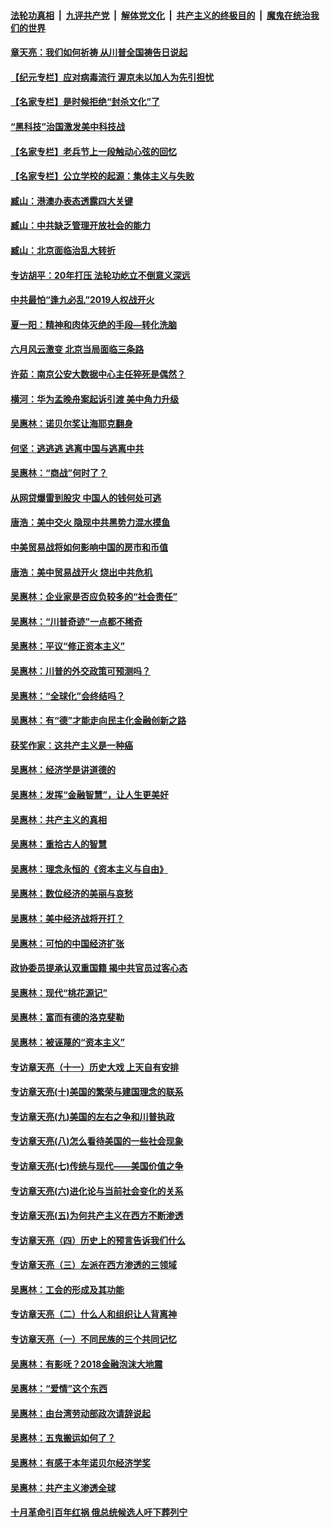 ####  [法轮功真相](../../../../basic/blob/master/README.md?t=07041531) &nbsp;|&nbsp; [九评共产党](../../../../9ping.md/blob/master/README.md?t=07041531) &nbsp;|&nbsp; [解体党文化](../../../../jtdwh.md/blob/master/README.md?t=07041531)  &nbsp;|&nbsp; [共产主义的终极目的](../../../../gczydzjmd.md/blob/master/README.md?t=07041531) &nbsp;|&nbsp; [魔鬼在统治我们的世界](../../../../mgztzwmdsj.md/blob/master/README.md?t=07041531) 

#### [章天亮：我们如何祈祷 从川普全国祷告日说起](../pages/nsc423/n11944627.md?t=07041531) 

#### [【纪元专栏】应对病毒流行 渥京未以加人为先引担忧](../pages/nsc423/n11875714.md?t=07041531) 

#### [【名家专栏】是时候拒绝“封杀文化”了](../pages/nsc423/n11814093.md?t=07041531) 

#### [“黑科技”治国激发美中科技战](../pages/nsc423/n11638056.md?t=07041531) 

#### [【名家专栏】老兵节上一段触动心弦的回忆](../pages/nsc423/n11646016.md?t=07041531) 

#### [【名家专栏】公立学校的起源：集体主义与失败](../pages/nsc423/n11601833.md?t=07041531) 

#### [臧山：港澳办表态透露四大关键](../pages/nsc423/n11421628.md?t=07041531) 

#### [臧山：中共缺乏管理开放社会的能力](../pages/nsc423/n11407457.md?t=07041531) 

#### [臧山：北京面临治乱大转折](../pages/nsc423/n11406895.md?t=07041531) 

#### [专访胡平：20年打压 法轮功屹立不倒意义深远](../pages/nsc423/n11398800.md?t=07041531) 

#### [中共最怕“逢九必乱”2019人权战开火](../pages/nsc423/n11385248.md?t=07041531) 

#### [夏一阳：精神和肉体灭绝的手段—转化洗脑](../pages/nsc423/n11368250.md?t=07041531) 

#### [六月风云激变 北京当局面临三条路](../pages/nsc423/n11313668.md?t=07041531) 

#### [许茹：南京公安大数据中心主任猝死是偶然？](../pages/nsc423/n11064744.md?t=07041531) 

#### [横河：华为孟晚舟案起诉引渡 美中角力升级](../pages/nsc423/n11027230.md?t=07041531) 

#### [吴惠林：诺贝尔奖让海耶克翻身](../pages/nsc423/n10890049.md?t=07041531) 

#### [何坚：逃逃逃 逃离中国与逃离中共](../pages/nsc423/n10592891.md?t=07041531) 

#### [吴惠林：“商战”何时了？](../pages/nsc423/n10573558.md?t=07041531) 

#### [从网贷爆雷到股灾 中国人的钱何处可逃](../pages/nsc423/n10572800.md?t=07041531) 

#### [唐浩：美中交火 隐现中共黑势力混水摸鱼](../pages/nsc423/n10544040.md?t=07041531) 

#### [中美贸易战将如何影响中国的房市和币值](../pages/nsc423/n10543697.md?t=07041531) 

#### [唐浩：美中贸易战开火 烧出中共危机](../pages/nsc423/n10540126.md?t=07041531) 

#### [吴惠林：企业家是否应负较多的“社会责任”](../pages/nsc423/n10535022.md?t=07041531) 

#### [吴惠林：“川普奇迹”一点都不稀奇](../pages/nsc423/n10512808.md?t=07041531) 

#### [吴惠林：平议“修正资本主义”](../pages/nsc423/n10495724.md?t=07041531) 

#### [吴惠林：川普的外交政策可预测吗？](../pages/nsc423/n10462387.md?t=07041531) 

#### [吴惠林：“全球化”会终结吗？](../pages/nsc423/n10452838.md?t=07041531) 

#### [吴惠林：有“德”才能走向民主化金融创新之路](../pages/nsc423/n10432292.md?t=07041531) 

#### [获奖作家：这共产主义是一种癌](../pages/nsc423/n10431541.md?t=07041531) 

#### [吴惠林：经济学是讲道德的](../pages/nsc423/n10398014.md?t=07041531) 

#### [吴惠林：发挥“金融智慧”，让人生更美好](../pages/nsc423/n10375019.md?t=07041531) 

#### [吴惠林：共产主义的真相](../pages/nsc423/n10351394.md?t=07041531) 

#### [吴惠林：重拾古人的智慧](../pages/nsc423/n10337691.md?t=07041531) 

#### [吴惠林：理念永恒的《资本主义与自由》](../pages/nsc423/n10316274.md?t=07041531) 

#### [吴惠林：数位经济的美丽与哀愁](../pages/nsc423/n10292946.md?t=07041531) 

#### [吴惠林：美中经济战将开打？](../pages/nsc423/n10258825.md?t=07041531) 

#### [吴惠林：可怕的中国经济扩张](../pages/nsc423/n10219147.md?t=07041531) 

#### [政协委员提承认双重国籍 揭中共官员过客心态](../pages/nsc423/n10208809.md?t=07041531) 

#### [吴惠林：现代“桃花源记”](../pages/nsc423/n10185234.md?t=07041531) 

#### [吴惠林：富而有德的洛克斐勒](../pages/nsc423/n10142264.md?t=07041531) 

#### [吴惠林：被诬蔑的“资本主义”](../pages/nsc423/n10124816.md?t=07041531) 

#### [专访章天亮（十一）历史大戏 上天自有安排](../pages/nsc423/n10094905.md?t=07041531) 

#### [专访章天亮(十)美国的繁荣与建国理念的联系](../pages/nsc423/n10094899.md?t=07041531) 

#### [专访章天亮(九)美国的左右之争和川普执政](../pages/nsc423/n10094889.md?t=07041531) 

#### [专访章天亮(八)怎么看待美国的一些社会现象](../pages/nsc423/n10094857.md?t=07041531) 

#### [专访章天亮(七)传统与现代——美国价值之争](../pages/nsc423/n10093140.md?t=07041531) 

#### [专访章天亮(六)进化论与当前社会变化的关系](../pages/nsc423/n10092036.md?t=07041531) 

#### [专访章天亮(五)为何共产主义在西方不断渗透](../pages/nsc423/n10083620.md?t=07041531) 

#### [专访章天亮（四）历史上的预言告诉我们什么](../pages/nsc423/n10083606.md?t=07041531) 

#### [专访章天亮（三）左派在西方渗透的三领域](../pages/nsc423/n10081115.md?t=07041531) 

#### [吴惠林：工会的形成及其功能](../pages/nsc423/n10080633.md?t=07041531) 

#### [专访章天亮（二）什么人和组织让人背离神](../pages/nsc423/n10076637.md?t=07041531) 

#### [专访章天亮（一）不同民族的三个共同记忆](../pages/nsc423/n10074188.md?t=07041531) 

#### [吴惠林：有影呒？2018金融泡沫大地震](../pages/nsc423/n10040534.md?t=07041531) 

#### [吴惠林：“爱情”这个东西](../pages/nsc423/n10019423.md?t=07041531) 

#### [吴惠林：由台湾劳动部政次请辞说起](../pages/nsc423/n9979679.md?t=07041531) 

#### [吴惠林：五鬼搬运如何了？](../pages/nsc423/n9925338.md?t=07041531) 

#### [吴惠林：有感于本年诺贝尔经济学奖](../pages/nsc423/n9871883.md?t=07041531) 

#### [吴惠林：共产主义渗透全球](../pages/nsc423/n9812748.md?t=07041531) 

#### [十月革命引百年红祸 俄总统候选人吁下葬列宁](../pages/nsc423/n9810182.md?t=07041531) 

